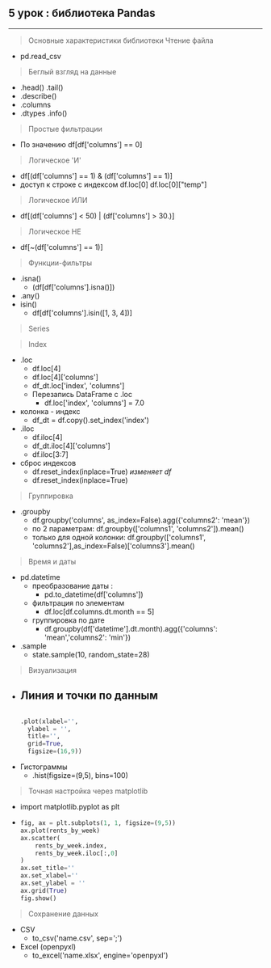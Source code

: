 ## 5 урок : библиотека Pandas
---

> Основные характеристики библиотеки
> Чтение файла
- pd.read_csv
  
> Беглый взгляд на данные
- .head() .tail()
- .describe()
- .columns
- .dtypes .info()
> Простые фильтрации
- По значению df[df['columns'] == 0]
> Логическое 'И' 
- df[(df['columns'] == 1) & (df['columns'] == 1)]
- доступ к строке с индексом df.loc[0] df.loc[0]["temp"]
> Логическое ИЛИ
- df[(df['columns'] < 50) | (df['columns'] > 30.)]
> Логическое НЕ
- df[~(df['columns'] == 1)]
> Функции-фильтры
- .isna() 
  - (df[df['columns'].isna()])
- .any()
- isin()
  - df[df['columns'].isin([1, 3, 4])]
> Series

> Index
- .loc
  - df.loc[4]
  - df.loc[4]['columns']
  - df_dt.loc['index', 'columns']
  - Перезапись DataFrame с .loc
    - df.loc['index', 'columns'] = 7.0 
- колонка - индекс
  - df_dt = df.copy().set_index('index')
- .iloc
  - df.iloc[4]
  - df_dt.iloc[4]['columns']
  - df.iloc[3:7]
- сброс индексов
  - df.reset_index(inplace=True) *изменяет df* 
  - df.reset_index(inplace=True)

> Группировка

- .groupby
  - df.groupby('columns', as_index=False).agg({'columns2': 'mean'})
  - по 2 параметрам: df.groupby(['columns1', 'columns2']).mean()
  - только для одной колонки: df.groupby(['columns1', 'columns2'],as_index=False)['columns3'].mean()

> Время и даты
- pd.datetime
  - преобразование даты :
    -  pd.to_datetime(df['columns'])
  - фильтрация по элементам
    - df.loc[df.columns.dt.month == 5]
  - группировка по дате
    - df.groupby(df['datetime'].dt.month).agg({'columns': 'mean','columns2': 'min'})
- .sample
  - state.sample(10, random_state=28)
  
> Визуализация
- Линия и точки по данным
  - 
  ```python
  
  .plot(xlabel='',
    ylabel = '',
    title='',
    grid=True,
    figsize=(16,9))
    ```
- Гистограммы
  - .hist(figsize=(9,5), bins=100)

> Точная настройка через matplotlib
- import matplotlib.pyplot as plt
- 
    ```python
    fig, ax = plt.subplots(1, 1, figsize=(9,5))
    ax.plot(rents_by_week)
    ax.scatter(
        rents_by_week.index,
        rents_by_week.iloc[:,0]
    )
    ax.set_title=''
    ax.set_xlabel=''
    ax.set_ylabel = ''
    ax.grid(True)
    fig.show()
    ```

> Сохранение данных
- CSV
  - to_csv('name.csv', sep=';')
- Excel (openpyxl)
  - to_excel('name.xlsx', engine='openpyxl') 